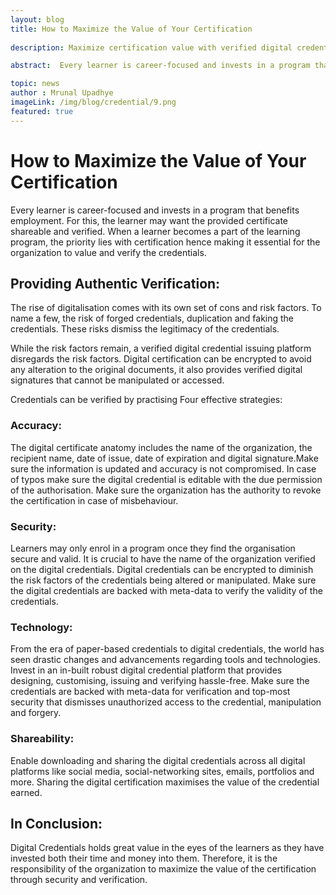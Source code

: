 ```yaml
---
layout: blog
title: How to Maximize the Value of Your Certification
 
description: Maximize certification value with verified digital credentials, accuracy, security, technology, and shareability for increased recognition and trust.

abstract:  Every learner is career-focused and invests in a program that benefits employment. For this, the learner may want the provided certificate shareable and verified. When a learner becomes a part of the learning program, the priority lies with certification hence making it essential for the organization to value and verify the credentials.

topic: news
author : Mrunal Upadhye
imageLink: /img/blog/credential/9.png
featured: true
---
```

# How to Maximize the Value of Your Certification

Every learner is career-focused and invests in a program that benefits employment. For this, the learner may want the provided certificate shareable and verified. When a learner becomes a part of the learning program, the priority lies with certification hence making it essential for the organization to value and verify the credentials.

## Providing Authentic Verification:

The rise of digitalisation comes with its own set of cons and risk factors. To name a few, the risk of forged credentials, duplication and faking the credentials. These risks dismiss the legitimacy of the credentials.

While the risk factors remain, a verified digital credential issuing platform disregards the risk factors. Digital certification can be encrypted to avoid any alteration to the original documents, it also provides verified digital signatures that cannot be manipulated or accessed.

Credentials can be verified by practising Four effective strategies:

### Accuracy:

The digital certificate anatomy includes the name of the organization, the recipient name, date of issue, date of expiration and digital signature.Make sure the information is updated and accuracy is not compromised. In case of typos make sure the digital credential is editable with the due permission of the authorisation. Make sure the organization has the authority to revoke the certification in case of misbehaviour. 

### Security:

Learners may only enrol in a program once they find the organisation secure and valid. It is crucial to have the name of the organization verified on the digital credentials. Digital credentials can be encrypted to diminish the risk factors of the credentials being altered or manipulated. Make sure the digital credentials are backed with meta-data to verify the validity of the credentials.

### Technology:

From the era of paper-based credentials to digital credentials, the world has seen drastic changes and advancements regarding tools and technologies. Invest in an in-built robust digital credential platform that provides designing, customising, issuing and verifying hassle-free. Make sure the credentials are backed with meta-data for verification and top-most security that dismisses unauthorized access to the credential, manipulation and forgery.

### Shareability: 

Enable downloading and sharing the digital credentials across all digital platforms like social media, social-networking sites, emails, portfolios and more. Sharing the digital certification maximises the value of the credential earned.

## In Conclusion:

Digital Credentials holds great value in the eyes of the learners as they have invested both their time and money into them. Therefore, it is the responsibility of the organization to maximize the value of the certification through security and verification.




